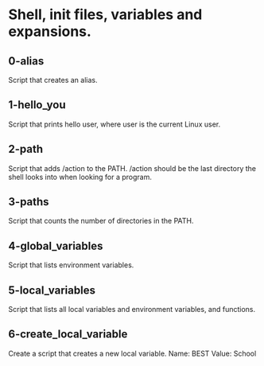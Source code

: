 # Shell, init files, variables and expansions.

## 0-alias
Script that creates an alias.

## 1-hello_you
Script that prints hello user, where user is the current Linux user.

## 2-path
Script that adds /action to the PATH. /action should be the last directory the shell looks into when looking for a program.

## 3-paths
Script that counts the number of directories in the PATH.

## 4-global_variables
Script that lists environment variables.

## 5-local_variables
Script that lists all local variables and environment variables, and functions.

## 6-create_local_variable
Create a script that creates a new local variable.
    Name: BEST
    Value: School

